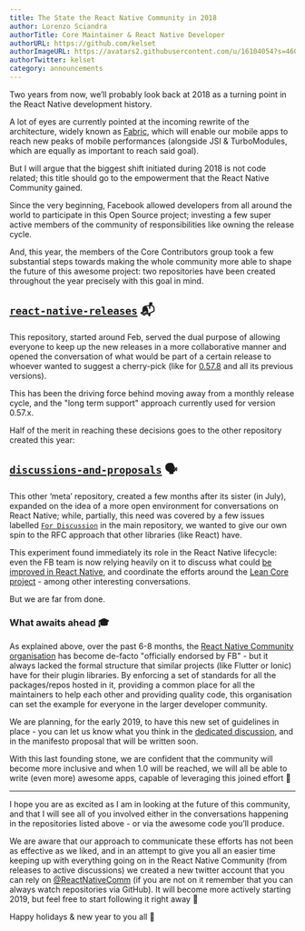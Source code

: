 ```yaml
---
title: The State the React Native Community in 2018
author: Lorenzo Sciandra
authorTitle: Core Maintainer & React Native Developer
authorURL: https://github.com/kelset
authorImageURL: https://avatars2.githubusercontent.com/u/16104054?s=460&v=4
authorTwitter: kelset
category: announcements
---
```


Two years from now, we’ll probably look back at 2018 as a turning point in the React Native development history.

A lot of eyes are currently pointed at the incoming rewrite of the architecture, widely known as [Fabric](https://github.com/react-native-community/discussions-and-proposals/issues/4), which will enable our mobile apps to reach new peaks of mobile performances (alongside JSI & TurboModules, which are equally as important to reach said goal).

But I will argue that the biggest shift initiated during 2018 is not code related;  this title should go to the empowerment that the React Native Community gained.

Since the very beginning, Facebook allowed developers from all around the world to participate in this Open Source project; investing a few super active members of the community of responsibilities like owning the release cycle.

And, this year, the members of the Core Contributors group took a few substantial steps towards making the whole community more able to shape the future of this awesome project: two repositories have been created throughout the year precisely with this goal in mind.

## [`react-native-releases`](https://github.com/react-native-community/react-native-releases) 📬

This repository, started around Feb, served the dual purpose of allowing everyone to keep up the new releases in a more collaborative manner and opened the conversation of what would be part of a certain release to whoever wanted to suggest a cherry-pick (like for [0.57.8](https://github.com/react-native-community/react-native-releases/issues/71) and all its previous versions).

This has been the driving force behind moving away from a monthly release cycle, and the "long term support" approach currently used for version 0.57.x.

Half of the merit in reaching these decisions goes to the other repository created this year:

## [`discussions-and-proposals`](https://github.com/react-native-community/discussions-and-proposals) 🗣

This other ‘meta’ repository, created a few months after its sister (in July), expanded on the idea of a more open environment for conversations on React Native; while, partially, this need was covered by a few issues labelled [`For Discussion`](https://github.com/facebook/react-native/labels/For%20Discussion) in the main repository, we wanted to give our own spin to the RFC approach that other libraries (like React) have.

This experiment found immediately its role in the React Native lifecycle: even the FB team is now relying heavily on it to discuss what could [be improved in React Native](https://github.com/react-native-community/discussions-and-proposals/issues/64), and coordinate the efforts around the [Lean Core project](https://github.com/react-native-community/discussions-and-proposals/issues/6) - among other interesting conversations.

But we are far from done.

### What awaits ahead 🎓

As explained above, over the past 6-8 months, the [React Native Community organisation](https://github.com/react-native-community) has become de-facto "officially endorsed by FB" - but it always lacked the formal structure that similar projects (like Flutter or Ionic) have for their plugin libraries. By enforcing a set of standards for all the packages/repos hosted in it, providing a common place for all the maintainers to help each other and providing quality code, this organisation can set the example for everyone in the larger developer community.

We are planning, for the early 2019, to have this new set of guidelines in place - you can let us know what you think in the [dedicated discussion](https://github.com/react-native-community/discussions-and-proposals/issues/63), and in the manifesto proposal that will be written soon.

With this last founding stone, we are confident that the community will become more inclusive and when 1.0 will be reached, we will all be able to write (even more) awesome apps, capable of leveraging this joined effort 🤗

----

I hope you are as excited as I am in looking at the future of this community, and that I will see all of you involved either in the conversations happening in the repositories listed above - or via the awesome code you’ll produce.

We are aware that our approach to communicate these efforts has not been as effective as we liked, and in an attempt to give you all an easier time keeping up with everything going on in the React Native Community (from releases to active discussions) we created a new twitter account that you can rely on [@ReactNativeComm](https://twitter.com/ReactNativeComm) (if you are not on it remember that you can always watch repositories via GitHub). It will become more actively starting 2019, but feel free to start following it right away 🐣

Happy holidays & new year to you all 🎅